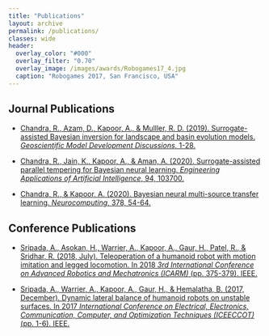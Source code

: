 ```yaml
---
title: "Publications"
layout: archive
permalink: /publications/
classes: wide
header:
  overlay_color: "#000"
  overlay_filter: "0.70"
  overlay_image: /images/awards/Robogames17_4.jpg
  caption: "Robogames 2017, San Francisco, USA"
---
```


## Journal Publications

 - [Chandra, R., Azam, D., Kapoor, A., & Mulller, R. D. (2019). Surrogate-assisted Bayesian inversion for landscape and basin evolution models. *Geoscientific Model Development Discussions*, 1-28.](https://gmd.copernicus.org/articles/13/2959/2020/gmd-13-2959-2020.html)

 - [Chandra, R., Jain, K., Kapoor, A., & Aman, A. (2020). Surrogate-assisted parallel tempering for Bayesian neural learning. *Engineering Applications of Artificial Intelligence*, 94, 103700.](https://www.sciencedirect.com/science/article/abs/pii/S0952197620301299)

 - [Chandra, R., & Kapoor, A. (2020). Bayesian neural multi-source transfer learning. *Neurocomputing*, 378, 54-64.](https://www.sciencedirect.com/science/article/abs/pii/S0925231219314213)

## Conference Publications

 - [Sripada, A., Asokan, H., Warrier, A., Kapoor, A., Gaur, H., Patel, R., & Sridhar, R. (2018, July). Teleoperation of a humanoid robot with motion imitation and legged locomotion. In 2018 *3rd International Conference on Advanced Robotics and Mechatronics (ICARM)* (pp. 375-379). IEEE.](https://ieeexplore.ieee.org/document/8610719)

 - [Sripada, A., Warrier, A., Kapoor, A., Gaur, H., & Hemalatha, B. (2017, December). Dynamic lateral balance of humanoid robots on unstable surfaces. In 2017 *International Conference on Electrical, Electronics, Communication, Computer, and Optimization Techniques (ICEECCOT)* (pp. 1-6). IEEE.](https://ieeexplore.ieee.org/abstract/document/8284564)


